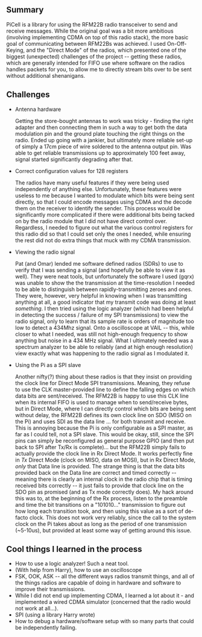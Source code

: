 ## Summary

PiCell is a library for using the RFM22B radio transceiver to send and receive messages. While the original goal was a bit more ambitious (involving implementing CDMA on top of this radio stack), the more basic goal of communicating between RFM22Bs was achieved. I used On-Off-Keying, and the "Direct Mode" of the radios, which presented one of the biggest (unexpected) challenges of the project -- getting these radios, which are generally intended for FIFO use where software on the radios handles packets for you, to allow me to directly stream bits over to be sent without additional shenanigans. 

## Challenges
* Antenna hardware
    
    Getting the store-bought antennas to work was tricky - finding the right adapter and then connecting them in such a way to get both the data modulation pin and the ground plate touching the right things on the radio. Ended up going with a jankier, but ultimately more reliable set-up of simply a 17cm piece of wire soldered to the antenna output pin. Was able to get reliable transmissions up to approximately 100 feet away, signal started significantly degrading after that. 

* Correct configuration values for 128 registers

    The radios have many useful features if they were being used independently of anything else. Unfortunately, these features were useless to me because I wanted to modulate which bits were being sent directly, so that I could encode messages using CDMA and the decode them on the receiver to identify the sender. This process would be significantly more complicated if there were additional bits being tacked on by the radio module that I did not have direct control over. Regardless, I needed to figure out what the various control registers for this radio did so that I could set only the ones I needed, while ensuring the rest did not do extra things that muck with my CDMA transmission. 

* Viewing the radio signal
    
    Pat (and Omar) lended me software defined radios (SDRs) to use to verify that I was sending a signal (and hopefully be able to view it as well). They were neat tools, but unfortunately the software I used (gqrx) was unable to show the the transmission at the time-resolution I needed to be able to distinguish between rapidly-transmitting zeroes and ones. They were, however, very helpful in knowing when I was transmitting anything at all, a good indicator that my transmit code was doing at least _something_. I then tried using the logic analyzer (which had been helpful in detecting the success / failure of my SPI transmissions) to view the radio signal, only to learn that its sample rate is orders of magnitude too low to detect a 434Mhz signal. Onto a oscilloscope at VAIL -- this, while closer to what I needed, was still not high-enough frequency to show anything but noise in a 434 MHz signal. What I ultimately needed was a spectrum analyzer to be able to reliably (and at high enough resolution) view exactly what was happening to the radio signal as I modulated it.  

* Using the Pi as a SPI slave

    Another nifty(?) thing about these radios is that they insist on providing the clock line for Direct Mode SPI transmissions. Meaning, they refuse to use the CLK master-provided line to define the falling edges on which data bits are sent/received. The RFM22B is happy to use this CLK line when its internal FIFO is used to manage when to send/receive bytes, but in Direct Mode, where I can directly control which bits are being sent without delay, the RFM22B defines its own clock line on SDO (MISO on the Pi) and uses SDI as the data line ... for both transmit and receive. This is annoying because the Pi is only configurable as a SPI master, as far as I could tell, not a SPI slave. This would be okay, still, since the SPI pins can simply be reconfigured as general purpose GPIO (and then put back to SPI after Tx/Rx is complete)... but the RFM22B simply fails to actually provide the clock line in Rx Direct Mode. It works perfectly fine in *Tx* Direct Mode (clock on MISO, data on MOSI), but in Rx Direct Mode, _only_ that Data line is provided. The strange thing is that the data bits provided back on the Data line are correct and timed correctly -- meaning there is clearly an internal clock in the radio chip that is timing received bits correctly -- it just fails to provide that clock line on the SDO pin as promised (and as Tx mode correctly does). My hack around this was to, at the beginning of the Rx process, listen to the preamble and time the bit transitions on a "101010..." transmission to figure out how long each transition took, and then using this value as a sort of de-facto clock. This does not work very reliably, since the call to the system clock on the Pi takes about as long as the period of one transmission (~5-10us), but provided at least some way of getting around this issue. 

## Cool things I learned in the process
* How to use a logic analyzer! Such a neat tool.
* (With help from Harry), how to use an oscilloscope
* FSK, OOK, ASK -- all the different ways radios transmit things, and all of the things radios are capable of doing in hardware and software to improve their transmissions.
* While I did not end up implementing CDMA, I learned a lot about it - and implemented a wired CDMA simulator (concerned that the radio would not work at all...).
* SPI (using a library Harry wrote) 
* How to debug a hardware/software setup with so many parts that could be independently failing.
